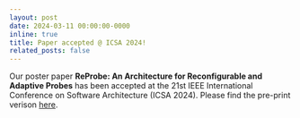 ```yaml
---
layout: post
date: 2024-03-11 00:00:00-0000
inline: true
title: Paper accepted @ ICSA 2024!
related_posts: false
---
```


Our poster paper **ReProbe: An Architecture for Reconfigurable and Adaptive Probes** has been accepted at the 21st IEEE
International Conference on Software Architecture (ICSA 2024).
Please find the pre-print verison [here](https://arxiv.org/abs/2403.12703).